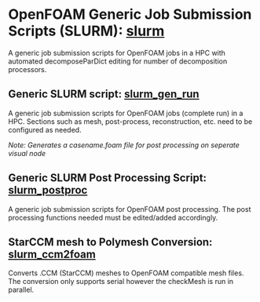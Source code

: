 # OpenFOAM Generic Job Submission Scripts (SLURM): [slurm](/slurm/)

A generic job submission scripts for OpenFOAM jobs in a HPC with automated decomposeParDict editing for number of decomposition processors.

## Generic SLURM script: [slurm_gen_run](/slurm/slurm_gen_run)

A generic job submission scripts for OpenFOAM jobs (complete run) in a HPC. Sections such as mesh, post-process, reconstruction, etc. need to be configured as needed.

*Note: Generates a casename.foam file for post processing on seperate visual node*

## Generic SLURM Post Processing Script: [slurm_postproc](/slurm/slurm_postproc)

A generic job submission scripts for OpenFOAM post processing. The post processing functions needed must be edited/added accordingly.

## StarCCM mesh to Polymesh Conversion: [slurm_ccm2foam](/slurm/slurm_ccm2foam)

Converts .CCM (StarCCM) meshes to OpenFOAM compatible mesh files. The conversion only supports serial however the checkMesh is run in parallel.